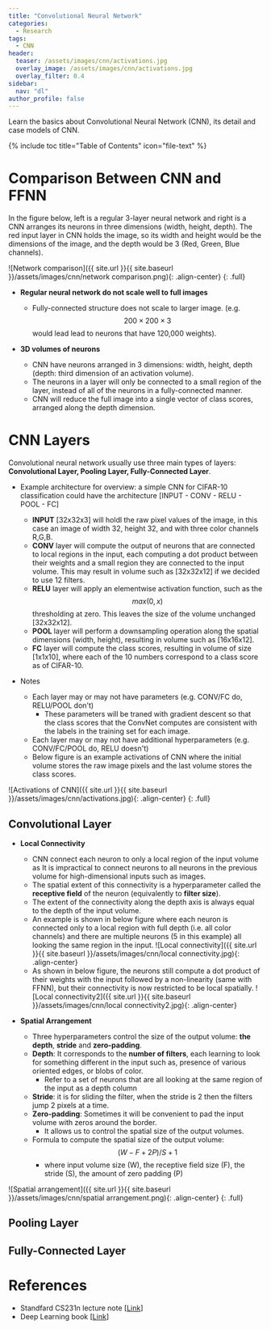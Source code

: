 ```yaml
---
title: "Convolutional Neural Network"
categories:
  - Research
tags:
  - CNN
header:
  teaser: /assets/images/cnn/activations.jpg
  overlay_image: /assets/images/cnn/activations.jpg
  overlay_filter: 0.4
sidebar:
  nav: "dl"
author_profile: false
---
```


Learn the basics about Convolutional Neural Network (CNN), its detail and case models of CNN.

{% include toc title="Table of Contents" icon="file-text" %}

# Comparison Between CNN and FFNN
In the figure below, left is a regular 3-layer neural network and right is a CNN arranges its neurons in three dimensions (width, height, depth).
The red input layer in CNN holds the image, so its width and height would be the dimensions of the image, and the depth would be 3 (Red, Green, Blue channels). 

![Network comparison]({{ site.url }}{{ site.baseurl }}/assets/images/cnn/network comparison.png){: .align-center}
{: .full}

- **Regular neural network do not scale well to full images**
  - Fully-connected structure does not scale to larger image. (e.g. $$200 \times 200 \times 3$$ would lead lead to neurons that have 120,000 weights).
  
- **3D volumes of neurons**
  - CNN have neurons arranged in 3 dimensions: width, height, depth (depth: third dimension of an activation volume).
  - The neurons in a layer will only be connected to a small region of the layer, instead of all of the neurons in a fully-connected manner.
  - CNN will reduce the full image into a single vector of class scores, arranged along the depth dimension.
  
# CNN Layers
Convolutional neural network usually use three main types of layers: **Convolutional Layer, Pooling Layer, Fully-Connected Layer**.

- Example architecture for overview: a simple CNN for CIFAR-10 classification could have the architecture [INPUT - CONV - RELU - POOL - FC]
  - **INPUT** [32x32x3] will holdl the raw pixel values of the image, in this case an image of width 32, height 32, and with three color channels R,G,B.
  - **CONV** layer will compute the output of neurons that are connected to local regions in the input, each computing a dot product between their weights and a small region they are connected to the input volume.
  This may result in volume such as [32x32x12] if we decided to use 12 filters.
  - **RELU** layer will apply an elementwise activation function, such as the $$max(0,x)$$ thresholding at zero. This leaves the size of the volume unchanged [32x32x12].
  - **POOL** layer will perform a downsampling operation along the spatial dimensions (width, height), resulting in volume such as [16x16x12].
  - **FC** layer will compute the class scores, resulting in volume of size [1x1x10], where each of the 10 numbers correspond to a class score as of CIFAR-10.
  
- Notes
  - Each layer may or may not have parameters (e.g. CONV/FC do, RELU/POOL don't)
    - These parameters will be traned with gradient descent so that the class scores that the ConvNet computes are consistent with the labels in the training set for each image.
  - Each layer may or may not have additional hyperparameters (e.g. CONV/FC/POOL do, RELU doesn't)
  - Below figure is an example activations of CNN where the initial volume stores the raw image pixels and the last volume stores the class scores.
  
![Activations of CNN]({{ site.url }}{{ site.baseurl }}/assets/images/cnn/activations.jpg){: .align-center}
{: .full}
  
## Convolutional Layer

- **Local Connectivity**
  - CNN connect each neuron to only a local region of the input volume as It is impractical to connect neurons to all neurons in the previous volume for high-dimensional inputs such as images.
  - The spatial extent of this connectivity is a hyperparameter called the **receptive field** of the neuron (equivalently to **filter size**).
  - The extent of the connectivity along the depth axis is always equal to the depth of the input volume.
  - An example is shown in below figure where each neuron is connected only to a local region with full depth (i.e. all color channels) and there are multiple neurons (5 in this example) all looking the same region in the input.
![Local connectivity]({{ site.url }}{{ site.baseurl }}/assets/images/cnn/local connectivity.jpg){: .align-center}
  - As shown in below figure, the neurons still compute a dot product of their weights with the input followed by a non-linearity (same with FFNN), but their connectivity is now restricted to be local spatially.
![Local connectivity2]({{ site.url }}{{ site.baseurl }}/assets/images/cnn/local connectivity2.jpg){: .align-center}

- **Spatial Arrangement**
  - Three hyperparameters control the size of the output volume: **the depth**, **stride** and **zero-padding**.
  - **Depth**: It corresponds to the **number of filters**, each learning to look for something different in the input such as, presence of various oriented edges, or blobs of color.
    - Refer to a set of neurons that are all looking at the same region of the input as a depth column
  - **Stride**: it is for sliding the filter, when the stride is 2 then the filters jump 2 pixels at a time.
  - **Zero-padding**: Sometimes it will be convenient to pad the input volume with zeros around the border.
    - It allows us to control the spatial size of the output volumes.
  - Formula to compute the spatial size of the output volume: $$(W-F+2P)/S+1$$
    - where input volume size (W), the receptive field size (F), the stride (S), the amount of zero padding (P)
    
![Spatial arrangement]({{ site.url }}{{ site.baseurl }}/assets/images/cnn/spatial arrangement.png){: .align-center}
 {: .full}
    

## Pooling Layer
## Fully-Connected Layer  

# References
- Standfard CS231n lecture note [[Link](http://cs231n.github.io/convolutional-networks/#pool)]
- Deep Learning book [[Link](http://www.deeplearningbook.org/)]